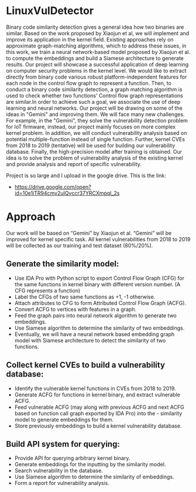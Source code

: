 # LinuxVulDetector

Binary code similarity detection gives a general idea how two binaries are similar. Based on the work proposed by Xiaojun et al, we will implement and improve its application in the kernel field. Existing approaches rely on approximate graph-matching algorithms, which to address these issues, in this work, we train a neural network-based model proposed by Xiaojun et al. to compute the embeddings and build a Siamese architecture to generate results. Our project will showcase a successful application of deep learning on computer security problems in the kernel level.
We would like to extract directly from binary code various robust platform-independent features for each node in the control flow graph to represent a function. Then, to conduct a binary code similarity detection, a graph matching algorithm is used to check whether two functions' Control flow graph representations are similar.In order to achieve such a goal, we associate the use of deep learning and neural networks.
Our project will be drawing on some of the ideas in "Gemini" and improving them. We will face many new challenges. For example, in the "Gemini", they solve the vulnerability detection problem for IoT firmware, instead, our project mainly focuses on more complex kernel problem. In addition, we will conduct vulnerability analysis based on potential multiple-function instead of single function. Further, kernel CVEs from 2018 to 2019 (tentative) will be used for building our vulnerability database. Finally, the high-precision model after training is obtained. Our idea is to solve the problem of vulnerability analysis of the existing kernel and provide analysis and report of specific vulnerability.

Project is so large and I upload in the google drive. This is the link:
- https://drive.google.com/open?id=10e1iTR94cmv2uIQyccr37YRCXmpql_2s

# Approach
Our work will be based on “Gemini” by Xiaojun et al. “Gemini” will be improved for kernel specific task. All kernel vulnerabilities from 2018 to 2019 will be collected as our training and test dataset (80%/20%). 

## Generate the similarity model:
- Use IDA Pro with Python script to export Control Flow Graph (CFG) for the same functions in kernel binary with different version number. (A CFG represents a function)
- Label the CFGs of two same functions as +1, -1 otherwise.
- Attach attributes to CFG to form Attributed Control Flow Graph (ACFG).
- Convert ACFG to vertices with features in a graph.
- Feed the graph pairs into neural network algorithm to generate two embeddings.
- Use Siamese algorithm to determine the similarity of two embeddings.
- Eventually, we will have a neural network based embedding graph model with Siamese architecture to detect the similarity of two functions.

## Collect kernel CVEs to build a vulnerability database:
- Identify the vulnerable kernel functions in CVEs from 2018 to 2019.
- Generate ACFG for functions in kernel binary, and extract vulnerable ACFG.
- Feed vulnerable ACFG (may along with previous ACFG and next ACFG based on function call graph exported by IDA Pro) into the - similarity model to generate embeddings for them.
- Store previously embeddings to build a kernel vulnerability database.

## Build API system for querying:
- Provide API for querying arbitrary kernel binary.
- Generate embeddings for the inputting by the similarity model.
- Search vulnerability in the database.
- Use Siamese algorithm to determine the similarity of embeddings.
- Form a report for vulnerability analysis.
